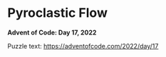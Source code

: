 # Pyroclastic Flow

**Advent of Code: Day 17, 2022**

Puzzle text: <https://adventofcode.com/2022/day/17>
